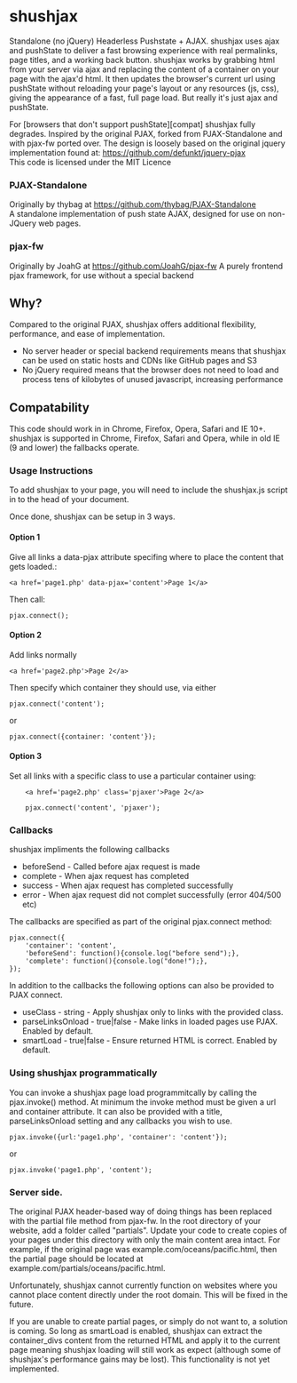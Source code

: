 # shushjax #

Standalone (no jQuery) Headerless Pushstate + AJAX. 
shushjax uses ajax and pushState to deliver a fast browsing experience with real permalinks, page titles, and a working back button. shushjax works by grabbing html from your server via ajax and replacing the content of a container on your page with the ajax'd html. It then updates the browser's current url using pushState without reloading your page's layout or any resources (js, css), giving the appearance of a fast, full page load. But really it's just ajax and pushState.

For [browsers that don't support pushState][compat] shushjax fully degrades.
Inspired by the original PJAX, forked from PJAX-Standalone and with pjax-fw ported over. 
The design is loosely based on the original jquery implementation found at: https://github.com/defunkt/jquery-pjax  
This code is licensed under the MIT Licence

### PJAX-Standalone ###
Originally by thybag at https://github.com/thybag/PJAX-Standalone  
A standalone implementation of push state AJAX, designed for use on non-JQuery web pages.

### pjax-fw ###
Originally by JoahG at https://github.com/JoahG/pjax-fw
A purely frontend pjax framework, for use without a special backend

## Why? ##
Compared to the original PJAX, shushjax offers additional flexibility, performance, and ease of implementation. 
* No server header or special backend requirements means that shushjax can be used on static hosts and CDNs like GitHub pages and S3
* No jQuery required means that the browser does not need to load and process tens of kilobytes of unused javascript, increasing performance

## Compatability ##
This code should work in in Chrome, Firefox, Opera, Safari and IE 10+. 
shushjax is supported in Chrome, Firefox, Safari and Opera, while in old IE (9 and lower) the fallbacks operate.

### Usage Instructions

To add shushjax to your page, you will need to include the shushjax.js script in to the head of your document.

Once done, shushjax can be setup in 3 ways. 

#### Option 1
Give all links a data-pjax attribute specifing where to place the content that gets loaded.:

    <a href='page1.php' data-pjax='content'>Page 1</a>

Then call:

	pjax.connect();

#### Option 2
Add links normally

	<a href='page2.php'>Page 2</a>
	
Then specify which container they should use, via either

	pjax.connect('content');

or

	pjax.connect({container: 'content'});

#### Option 3
Set all links with a specific class to use a particular container using:

```
	<a href='page2.php' class='pjaxer'>Page 2</a>
```

```
	pjax.connect('content', 'pjaxer');
```	

### Callbacks

shushjax impliments the following callbacks 

* beforeSend - Called before ajax request is made
* complete - When ajax request has completed
* success - When ajax request has completed successfully
* error - When ajax request did not complet successfully (error 404/500 etc)

The callbacks are specified as part of the original pjax.connect method:

	pjax.connect({
		'container': 'content',
		'beforeSend': function(){console.log("before send");},
		'complete': function(){console.log("done!");},
	});

In addition to the callbacks the following options can also be provided to PJAX connect.

* useClass - string - Apply shushjax only to links with the provided class.
* parseLinksOnload - true|false - Make links in loaded pages use PJAX. Enabled by default.
* smartLoad - true|false - Ensure returned HTML is correct. Enabled by default.

### Using shushjax programmatically

You can invoke a shushjax page load programmitcally by calling the pjax.invoke() method.
At minimum the invoke method must be given a url and container attribute. It can also
be provided with a title, parseLinksOnload setting and any callbacks you wish to use.

	pjax.invoke({url:'page1.php', 'container': 'content'});

or
	
	pjax.invoke('page1.php', 'content');

### Server side.

The original PJAX header-based way of doing things has been replaced with the partial file method from pjax-fw. In the root directory of your website, add a folder called "partials". Update your code to create copies of your pages under this directory with only the main content area intact. For example, if the original page was example.com/oceans/pacific.html, then the partial page should be located at example.com/partials/oceans/pacific.html. 

Unfortunately, shushjax cannot currently function on websites where you cannot place content directly under the root domain. This will be fixed in the future. 

If you are unable to create partial pages, or simply do not want to, a solution is coming. So long as smartLoad is enabled, shushjax can extract the container_divs content from the returned HTML and apply it to the current page meaning shushjax loading will still work as expect (although some of shushjax's performance gains may be lost). This functionality is not yet implemented. 
